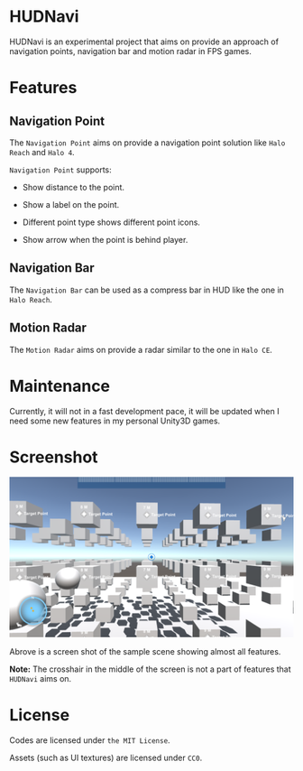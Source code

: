 # HUDNavi

HUDNavi is an experimental project that aims on provide an approach of navigation points, navigation bar and motion radar in FPS games.

# Features

## Navigation Point

The `Navigation Point` aims on provide a navigation point solution like `Halo Reach` and `Halo 4`.

`Navigation Point` supports:

  - Show distance to the point.

  - Show a label on the point.

  - Different point type shows different point icons.

  - Show arrow when the point is behind player.

## Navigation Bar

The `Navigation Bar` can be used as a compress bar in HUD like the one in `Halo Reach`.

## Motion Radar

The `Motion Radar` aims on provide a radar similar to the one in `Halo CE`.

# Maintenance

Currently, it will not in a fast development pace, it will be updated when I need some new features in my personal Unity3D games.

# Screenshot


![Screenshot of sample scene](/DocumentAssets/SampleScreenshot.png)

Abrove is a screen shot of the sample scene showing almost all features.

**Note:** The crosshair in the middle of the screen is not a part of features that `HUDNavi` aims on.

# License

Codes are licensed under `the MIT License`.

Assets (such as UI textures) are licensed under `CC0`.
